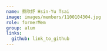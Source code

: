 ```yaml
---
name: 蔡欣妤 Hsin-Yu Tsai 
image: images/members/1100104304.jpg 
role: formerMem
group: alum
links:
  github: link_to_github 
---
```

